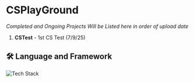 # CSPlayGround
*Completed and Ongoing Projects Will be Listed here in order of upload date*
1. **CSTest** - 1st CS Test (7/9/25)
## 🛠 Language and Framework
![Tech Stack](https://skills-icons.vercel.app/api/icons?i=csharp,dotnet)
